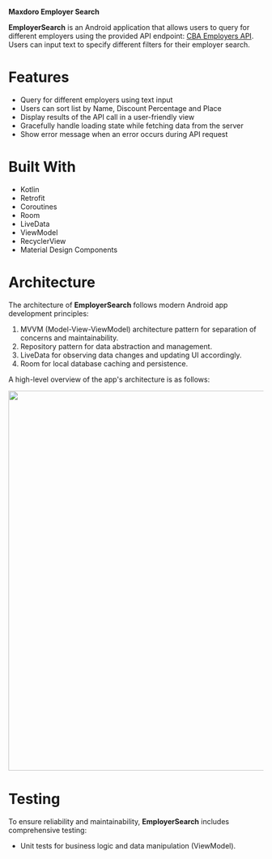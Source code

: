 
**Maxdoro Employer Search**

**EmployerSearch** is an Android application that allows users to query for different employers using the provided API endpoint: [CBA Employers API](https://cba.kooijmans.nl/CBAEmployerservice.svc/rest/employers?filter=Achmea&maxRows=100). Users can input text to specify different filters for their employer search.

# Features
- Query for different employers using text input
- Users can sort list by Name, Discount Percentage and Place
- Display results of the API call in a user-friendly view
- Gracefully handle loading state while fetching data from the server
- Show error message when an error occurs during API request

# Built With 
- Kotlin
- Retrofit
- Coroutines
- Room
- LiveData
- ViewModel
- RecyclerView
- Material Design Components

# Architecture 
The architecture of **EmployerSearch** follows modern Android app development principles:
1. MVVM (Model-View-ViewModel) architecture pattern for separation of concerns and maintainability.
2. Repository pattern for data abstraction and management.
3. LiveData for observing data changes and updating UI accordingly.
4. Room for local database caching and persistence.

A high-level overview of the app's architecture is as follows:

<p align="center">
   <img src="https://example.com/architecture_diagram.png" width="750">
</p>

# Testing 
To ensure reliability and maintainability, **EmployerSearch** includes comprehensive testing:
 - Unit tests for business logic and data manipulation (ViewModel).
